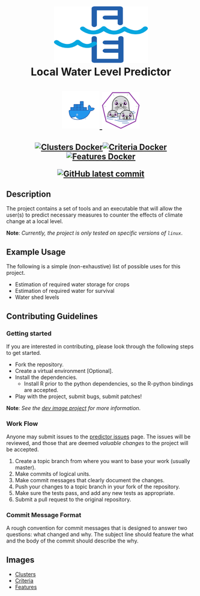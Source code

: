 <h1 align="center">
  <a href="https://github.com/barbacbd/predictor">
    <img src=".images/predictor.png" width="250" height="150" border-radius="50%" >
  </a>
  <br>Local Water Level Predictor</br>
  <br>
  <a href="https://www.docker.com/">
    <img src=".images/docker.png" width="100" border-radius="50%"/>
  </a>
  <a href="https://podman.io/">
    <img src=".images/podman.png" width="100" border-radius="50%"/> 
  </a>
</h1>

<h2 align="center">

[![Clusters Docker](https://github.com/barbacbd/predictor/actions/workflows/clusters-image.yml/badge.svg)](https://github.com/barbacbd/predictor/actions/workflows/clusters-image.yml)[![Criteria Docker](https://github.com/barbacbd/predictor/actions/workflows/criteria-image.yml/badge.svg)](https://github.com/barbacbd/predictor/actions/workflows/criteria-image.yml)[![Features Docker](https://github.com/barbacbd/predictor/actions/workflows/features-image.yml/badge.svg)](https://github.com/barbacbd/predictor/actions/workflows/features-image.yml)

[![GitHub latest commit](https://badgen.net/github/last-commit/barbacbd/cluster)](https://github.com/barbacbd/cluster/commit/)


## Description

The project contains a set of tools and an executable that will allow the user(s) to predict necessary measures to counter the effects of climate change at a local level. 

**Note**: _Currently, the project is only tested on specific versions of `linux`_.

## Example Usage

The following is a simple (non-exhaustive) list of possible uses for this project.

- Estimation of required water storage for crops
- Estimation of required water for survival
- Water shed levels 

## Contributing Guidelines

### Getting started 

If you are interested in contributing, please look through the following steps to get started.

- Fork the repository.
- Create a virtual environment [Optional].
- Install the dependencies.
  - Install R prior to the python dependencies, so the R-python bindings are accepted.
- Play with the project, submit bugs, submit patches!

**Note**: _See the [dev image project](https://github.com/barbacbd/predictor-dev-image) for more information_. 

### Work Flow

Anyone may submit issues to the [predictor issues](https://github.com/barbacbd/predictor/issues) page. The issues will be reviewed, and those that are deemed _valuable changes_ to the project will be accepted. 

1. Create a topic branch from where you want to base your work (usually master).
2. Make commits of logical units.
3. Make commit messages that clearly document the changes.
4. Push your changes to a topic branch in your fork of the repository.
5. Make sure the tests pass, and add any new tests as appropriate.
6. Submit a pull request to the original repository.


### Commit Message Format

A rough convention for commit messages that is designed to answer two
questions: what changed and why. The subject line should feature the what and
the body of the commit should describe the why.

## Images

- [Clusters](https://github.com/barbacbd/predictor/blob/master/pods/clusters/README.md)
- [Criteria](https://github.com/barbacbd/predictor/blob/master/pods/criteria/README.md)
- [Features](https://github.com/barbacbd/predictor/blob/master/pods/features/README.md)